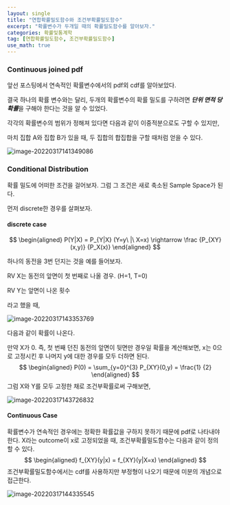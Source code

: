 ```yaml
---
layout: single
title: "연합확률밀도함수와 조건부확률밀도함수"
excerpt: "확률변수가 두개일 때의 확률밀도함수를 알아보자."
categories: 확률및통계학
tag: [연합확률밀도함수, 조건부확률밀도함수]
use_math: true
---
```


### Continuous joined pdf 

앞선 포스팅에서 연속적인 확률변수에서의 pdf외 cdf를 알아보았다.

결국 하나의 확률 변수와는 달리, 두개의 확률변수의 확률 밀도를 구하려면 ***단위 면적 당 확률***을 구해야 한다는 것을 알 수 있었다.



각각의 확률변수의 범위가 정해져 있다면 다음과 같이 이중적분으로도 구할 수 있지만, 

마치 집합 A와 집합 B가 있을 때, 두 집합의 합집합을 구할 때처럼 얻을 수 있다.

![image-20220317141349086](https://raw.githubusercontent.com/kjw9899/kjw9899.github.io/master/kjw9899/kjw9899.github.io/assets/images/image-20220317141349086.png)



### Conditional Distribution



확률 밀도에 어떠한 조건을 걸어보자. 그럼 그 조건은 새로 축소된 Sample Space가 된다. 

먼저 discrete한 경우를 살펴보자.



#### discrete case

$$
\begin{aligned}
P(Y|X) = P_{Y|X} (Y=y\ |\ X=x) \rightarrow \frac {P_{XY}(x,y)} {P_X(x)}
\end{aligned}
$$

하나의 동전을 3번 던지는 것을 예를 들어보자.

RV X는 동전의 앞면이 첫 번째로 나올 경우.  (H=1, T=0)

RV Y는 앞면이 나온 횟수

라고 했을 때,

![image-20220317143353769](https://raw.githubusercontent.com/kjw9899/kjw9899.github.io/master/kjw9899/kjw9899.github.io/assets/images/image-20220317143353769.png)

다음과 같이 확률이 나온다.

만약 X가 0. 즉, 첫 번째 던진 동전의 앞면이 뒷면만 경우일 확률을 계산해보면, x는 0으로 고정시킨 후 나머지 y에 대한 경우를 모두 더하면 된다.
$$
\begin{aligned}
P(0) = \sum_{y=0}^{3} P_{XY}(0,y) = \frac{1} {2}
\end{aligned}
$$
그럼 X와 Y를 모두 고정한 채로 조건부확률로써 구해보면,

![image-20220317143726832](https://raw.githubusercontent.com/kjw9899/kjw9899.github.io/master/kjw9899/kjw9899.github.io/assets/images/image-20220317143726832.png)



#### Continuous Case 

확률변수가 연속적인 경우에는 정확한 확률값을 구하지 못하기 때문에 pdf로 나타내야 한다. X라는 outcome이 x로 고정되었을 때, 조건부확률밀도함수는 다음과 같이 정의할 수 있다.
$$
\begin{aligned}
f_{XY}(y|x) = f_{XY}(y|X=x)
\end{aligned}
$$
조건부확률밀도함수에서는 cdf를 사용하지만 부정형이 나오기 때문에 미분의 개념으로 접근한다.

![image-20220317144335545](https://raw.githubusercontent.com/kjw9899/kjw9899.github.io/master/kjw9899/kjw9899.github.io/assets/images/image-20220317144335545.png)

























